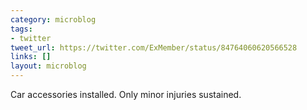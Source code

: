 ```yaml
---
category: microblog
tags:
- twitter
tweet_url: https://twitter.com/ExMember/status/84764060620566528
links: []
layout: microblog
---
```

Car accessories installed. Only minor injuries sustained.
